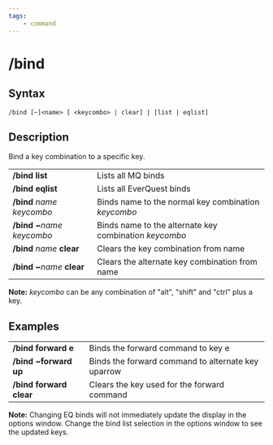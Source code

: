 ```yaml
---
tags:
    - command
---
```

# /bind

## Syntax
<!--cmd-syntax-start-->
```eqcommand
/bind [~]<name> [ <keycombo> | clear] | [list | eqlist]
```
<!--cmd-syntax-end-->

## Description
<!--cmd-desc-start-->
Bind a key combination to a specific key.
<!--cmd-desc-end-->
|  |  |
| :--- | :--- |
| **/bind list** | Lists all MQ binds |
| **/bind eqlist** | Lists all EverQuest binds |
| **/bind** _name_ _keycombo_ | Binds name to the normal key combination _keycombo_ |
| **/bind ~**_name_ _keycombo_ | Binds name to the alternate key combination _keycombo_ |
| **/bind** _name_ **clear** | Clears the key combination from name |
| **/bind ~**_name_ **clear** | Clears the alternate key combination from name |

**Note:** _keycombo_ can be any combination of "alt", "shift" and "ctrl" plus a key.

## Examples

|  |  |
| :--- | :--- |
| **/bind forward e** | Binds the forward command to key e |
| **/bind ~forward up** | Binds the forward command to alternate key uparrow |
| **/bind forward clear** | Clears the key used for the forward command |

**Note:** Changing EQ binds will not immediately update the display in the options window. Change the bind list selection in the options window to see the updated keys.
